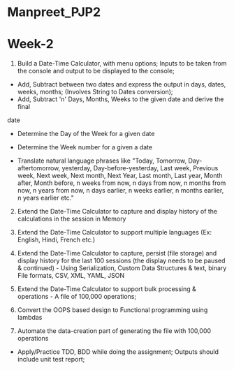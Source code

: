 # Manpreet_PJP2

# Week-2
1. Build a Date-Time Calculator, with menu options; Inputs to be taken from
the console and output to be displayed to the console;

- Add, Subtract between two dates and express the output in days, dates,
weeks, months; (Involves String to Dates conversion);
- Add, Subtract 'n' Days, Months, Weeks to the given date and derive the final

date
- Determine the Day of the Week for a given date

- Determine the Week number for a given a date

- Translate natural language phrases like "Today, Tomorrow, Day-aftertomorrow, yesterday, Day-before-yesterday, Last week, Previous week, Next
week, Next month, Next Year, Last month, Last year, Month after, Month
before, n weeks from now, n days from now, n months from now, n years
from now, n days earlier, n weeks earlier, n months earlier, n years earlier
etc."

2. Extend the Date-Time Calculator to capture and display history of the
calculations in the session in Memory

3. Extend the Date-Time Calculator to support multiple languages (Ex: English,
Hindi, French etc.)

4. Extend the Date-Time Calculator to capture, persist (file storage) and
display history for the last 100 sessions (the display needs to be paused &
continued) - Using Serialization, Custom Data Structures & text, binary File
formats, CSV, XML, YAML, JSON

5. Extend the Date-Time Calculator to support bulk processing & operations -
A file of 100,000 operations;

6. Convert the OOPS based design to Functional programming using lambdas

7. Automate the data-creation part of generating the file with 100,000
operations

* Apply/Practice TDD, BDD while doing the assignment; Outputs should
include unit test report; 

